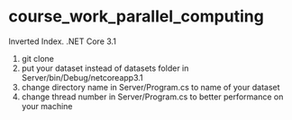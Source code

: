 # course_work_parallel_computing
Inverted Index. .NET Core 3.1

1. git clone
2. put your dataset instead of datasets folder in Server/bin/Debug/netcoreapp3.1
3. change directory name in Server/Program.cs to name of your dataset
4. change thread number in Server/Program.cs to better performance on your machine

